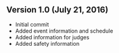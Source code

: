 ## Version 1.0 (July 21, 2016)

- Initial commit
- Added event information and schedule
- Added information for judges
- Added safety information
